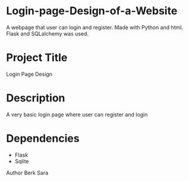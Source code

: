 # Login-page-Design-of-a-Website
A webpage that user can login and register.  Made with Python and html. Flask and SQLalchemy was used.

# Project Title
Login Page Design

# Description
A very basic login page where user can register and login 


# Dependencies
* Flask
* Sqlite

Author
Berk Sara
